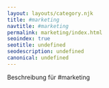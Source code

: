 ```yaml
--- 
layout: layouts/category.njk
title: #marketing
navtitle: #marketing
permalink: marketing/index.html
seoindex: true
seotitle: undefined
seodescription: undefined
canonical: undefined
--- 
```

Beschreibung für #marketing